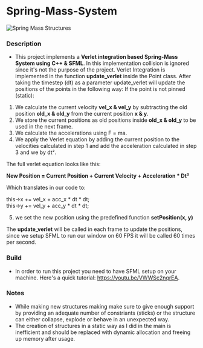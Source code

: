 # Spring-Mass-System
![Spring Mass Structures](https://github.com/ChadiHamrouni/Spring-Mass-System/assets/69485266/e295b348-d7c2-436f-b281-a8cded1e1f26)

### Description
* This project implements a **Verlet integration based Spring-Mass System using C++ & SFML**.
In this implementation collision is ignored since it's not the purpose of the project. 
Verlet Integration is implemented in the function **update_verlet** inside the Point class. After taking the timestep (dt) as a parameter update_verlet will update the positions of the points in the following way:
If the point is not pinned (static):
1. We calculate the current velocity **vel_x & vel_y** by subtracting the old position **old_x & old_y** from the current position **x & y**.
2. We store the current positions as old positions inside **old_x & old_y** to be used in the next frame.
3. We calculate the accelerations using F = ma.
4. We apply the Verlet equation by adding the current position to the velocities calculated in step 1 and add the acceleration calculated in step 3 and we by dt².

The full verlet equation looks like this:

**New Position = Current Position + Current Velocity + Acceleration * Dt²**

Which translates in our code to:

this->x += vel_x + acc_x * dt * dt;<br>
this->y += vel_y + acc_y * dt * dt;

5. we set the new position using the predefined function **setPosition(x, y)**

The **update_verlet** will be called in each frame to update the positions, since we setup SFML to run our window on 60 FPS it will be called 60 times per second.

### Build
* In order to run this project you need to have SFML setup on your machine.
Here's a quick tutorial: https://youtu.be/VWWSc2nqrEA.

### Notes
* While making new structures making make sure to give enough support by providing an adequate number of constriants (sticks) or the structure can either collapse, explode or behave in an unexpected way.
* The creation of structures in a static way as I did in the main is inefficient and should be replaced with dynamic allocation and freeing up memory after usage. 
